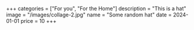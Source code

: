+++
categories = ["For you", "For the Home"]
description = "This is a hat"
image = "/images/collage-2.jpg"
name = "Some random hat"
date = 2024-01-01
price = 10
+++
